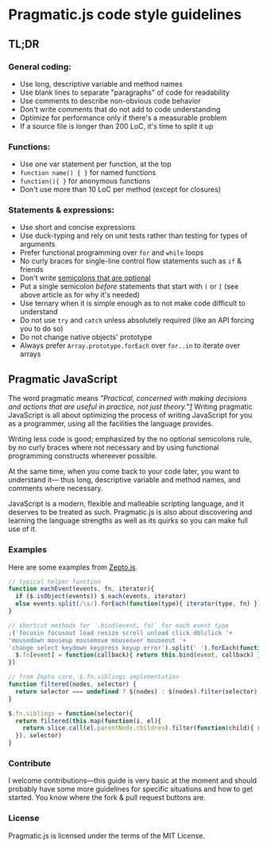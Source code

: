 # Pragmatic.js code style guidelines

## TL;DR

### General coding:
* Use long, descriptive variable and method names
* Use blank lines to separate "paragraphs" of code for readability
* Use comments to describe non-obvious code behavior
* Don't write comments that do not add to code understanding
* Optimize for performance only if there's a measurable problem
* If a source file is longer than 200 LoC, it's time to split it up

### Functions:
* Use one var statement per function, at the top
* `function name() { }` for named functions
* `function(){ }` for anonymous functions
* Don't use more than 10 LoC per method (except for closures)

### Statements & expressions:
* Use short and concise expressions
* Use duck-typing and rely on unit tests rather than testing for types of arguments
* Prefer functional programming over `for` and `while` loops
* No curly braces for single-line control flow statements such as `if` & friends
* Don't write [semicolons that are optional][optional]
* Put a single semicolon _before_ statements that start with `(` or `[`
  (see above article as for why it's needed)
* Use ternary when it is simple enough as to not make code difficult to understand
* Do not use `try` and `catch` unless absolutely required (like an API forcing you to do so)
* Do not change native objects' prototype
* Always prefer `Array.prototype.forEach` over `for..in` to iterate over arrays

## Pragmatic JavaScript

The word pragmatic means _"Practical, concerned with making decisions 
and actions that are useful in practice, not just theory."[1]_ Writing pragmatic
JavaScript is all about optimizing the process of writing JavaScript for you 
as a programmer, using all the facilities the language provides. 

Writing less code is good; emphasized by the no optional semicolons rule, by 
no curly braces where not necessary and by using functional programming constructs
whereever possible.

At the same time, when you come back to your code later, you want to understand it—
thus long, descriptive variable and method names, and comments where necessary.

JavaScript is a modern, flexible and malleable scripting language, and it deserves
to be treated as such. Pragmatic.js is also about discovering and learning the language
strengths as well as its quirks so you can make full use of it.

### Examples

Here are some examples from [Zepto.js][zepto].

```javascript
// typical helper function
function eachEvent(events, fn, iterator){
  if ($.isObject(events)) $.each(events, iterator)
  else events.split(/\s/).forEach(function(type){ iterator(type, fn) })
}

// shortcut methods for `.bind(event, fn)` for each event type
;('focusin focusout load resize scroll unload click dblclick '+
'mousedown mouseup mousemove mouseover mouseout '+
'change select keydown keypress keyup error').split(' ').forEach(function(event) {
  $.fn[event] = function(callback){ return this.bind(event, callback) }
})

// from Zepto core, $.fn.siblings implementation
function filtered(nodes, selector) {
  return selector === undefined ? $(nodes) : $(nodes).filter(selector)
}

$.fn.siblings = function(selector){
  return filtered(this.map(function(i, el){
    return slice.call(el.parentNode.children).filter(function(child){ return child!==el })
  }), selector)
}
```

### Contribute

I welcome contributions—this guide is very basic at the moment and should probably have some more
guidelines for specific situations and how to get started. You know where the fork & pull request
buttons are.

### License

Pragmatic.js is licensed under the terms of the MIT License.

  [1]: http://en.wiktionary.org/wiki/pragmatic
  [optional]: http://mislav.uniqpath.com/2010/05/semicolons/
  [zepto]: http://zeptojs.com/
